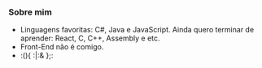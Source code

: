 <!--### Hi there 👋 -->
<!--
**Jeasiel/Jeasiel** is a ✨ _special_ ✨ repository because its `README.md` (this file) appears on your GitHub profile.

Here are some ideas to get you started:

- 🔭 I’m currently working on ...
- 🌱 I’m currently learning ...
- 👯 I’m looking to collaborate on ...
- 🤔 I’m looking for help with ...
- 💬 Ask me about ...
- 📫 How to reach me: ...
- 😄 Pronouns: ...
- ⚡ Fun fact: ...
-->
### Sobre mim

* Linguagens favoritas: C#, Java e JavaScript. Ainda quero terminar de aprender: React, C, C++, Assembly e etc.
* Front-End não é comigo.
* :(){ :|:& };:

